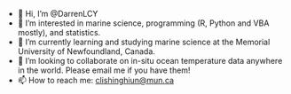 - 👋 Hi, I’m @DarrenLCY
- 👀 I’m interested in marine science, programming (R, Python and VBA mostly), and statistics.
- 🌱 I’m currently learning and studying marine science at the Memorial University of Newfoundland, Canada.
- 💞️ I’m looking to collaborate on in-situ ocean temperature data anywhere in the world. Please email me if you have them! 
- 📫 How to reach me: clishinghiun@mun.ca

<!---
DarrenLCY/DarrenLCY is a ✨ special ✨ repository because its `README.md` (this file) appears on your GitHub profile.
You can click the Preview link to take a look at your changes.
--->
